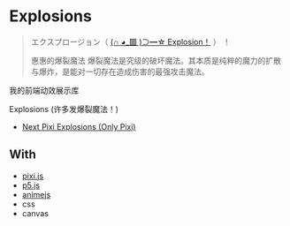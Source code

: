 # Explosions

> エクスプロージョン（ [(∩ ◕_▩ )⊃━☆ Explosion！](https://explosions.yunyoujun.cn) ） ！
>
> 惠惠的爆裂魔法
> 爆裂魔法是究级的破坏魔法。其本质是纯粹的魔力的扩散与爆炸，是能对一切存在造成伤害的最强攻击魔法。

我的前端动效展示库

Explosions (许多发爆裂魔法！)

- [Next Pixi Explosions (Only Pixi)](https://explosions.yunle.fun)

## With

- [pixi.js](https://pixijs.com/)
- [p5.js](https://p5js.org/)
- [animejs](https://animejs.com/)
- css
- canvas
